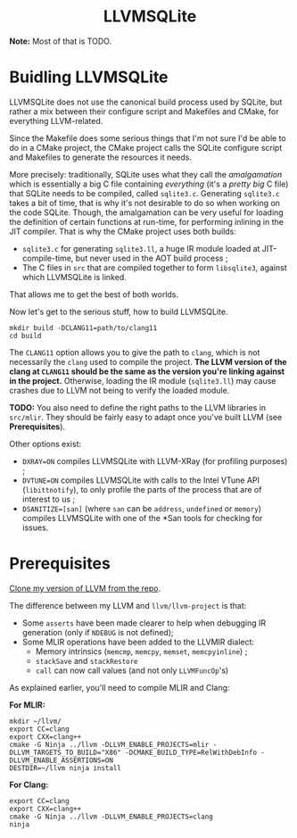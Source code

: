 <h1 align="center">LLVMSQLite</h1>

**Note:** Most of that is TODO. 

# Buidling LLVMSQLite 

LLVMSQLite does not use the canonical build process used by SQLite, but rather a mix between their configure script and Makefiles and CMake, for everything LLVM-related.

Since the Makefile does some serious things that I'm not sure I'd be able to do in a CMake project, the CMake project calls the SQLite configure script and Makefiles to generate the resources it needs.

More precisely: traditionally, SQLite uses what they call the *amalgamation* which is essentially a big C file containing *everything* (it's a *pretty big* C file) that SQLite needs to be compiled, called `sqlite3.c`. Generating `sqlite3.c` takes a bit of time, that is why it's not desirable to do so when working on the code SQLite. Though, the amalgamation can be very useful for loading the definition of certain functions at run-time, for performing inlining in the JIT compiler. That is why the CMake project uses both builds:

* `sqlite3.c` for generating `sqlite3.ll`, a huge IR module loaded at JIT-compile-time, but never used in the AOT build process ;
* The C files in `src` that are compiled together to form `libsqlite3`, against which LLVMSQLite is linked. 

That allows me to get the best of both worlds. 

Now let's get to the serious stuff, how to build LLVMSQLite. 

```
mkdir build -DCLANG11=path/to/clang11
cd build 
```

The `CLANG11` option allows you to give the path to `clang`, which is not necessarily the `clang` used to compile the project. **The LLVM version of the clang at `CLANG11` should be the same as the version you're linking against in the project.** Otherwise, loading the IR module (`sqlite3.ll`)
may cause crashes due to LLVM not being to verify the loaded module. 

**TODO:** You also need to define the right paths to the LLVM libraries in `src/mlir`. They should be fairly easy to adapt once you've built LLVM (see **Prerequisites**).

Other options exist:

* `DXRAY=ON` compiles LLVMSQLite with LLVM-XRay (for profiling purposes) ;
* `DVTUNE=ON` compiles LLVMSQLite with calls to the Intel VTune API (`libittnotify`), to only profile the parts of the process that are of interest to us ;
* `DSANITIZE=[san]` (where `san` can be `address`, `undefined` or `memory`) compiles LLVMSQLite with one of the *San tools for checking for issues. 

# Prerequisites

[Clone my version of LLVM from the repo](https://github.com/kowalskithomas/LLVM). 

The difference between my LLVM and `llvm/llvm-project` is that:

* Some `asserts` have been made clearer to help when debugging IR generation (only if `NDEBUG` is not defined);
*  Some MLIR operations have been added to the LLVMIR dialect:
   * Memory intrinsics (`memcmp`, `memcpy`, `memset`, `memcpyinline`) ;
   * `stackSave` and `stackRestore` 
   * `call` can now call values (and not only `LLVMFuncOp`'s)

As explained earlier, you'll need to compile MLIR and Clang:

**For MLIR:**
```
mkdir ~/llvm/
export CC=clang
export CXX=clang++
cmake -G Ninja ../llvm -DLLVM_ENABLE_PROJECTS=mlir -DLLVM_TARGETS_TO_BUILD="X86" -DCMAKE_BUILD_TYPE=RelWithDebInfo -DLLVM_ENABLE_ASSERTIONS=ON
DESTDIR=~/llvm ninja install
```

**For Clang:**

```
export CC=clang
export CXX=clang++
cmake -G Ninja ../llvm -DLLVM_ENABLE_PROJECTS=clang
ninja
```
